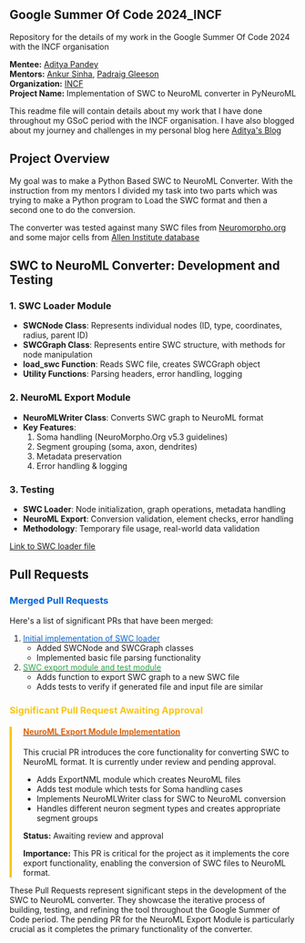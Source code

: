 ## Google Summer Of Code 2024_INCF
Repository for the details of my work in the Google Summer Of Code 2024 with the INCF organisation 

**Mentee:**       [Aditya Pandey](https://github.com/AdityaBITMESRA)<br/>
**Mentors:**      [Ankur Sinha](https://github.com/sanjayankur31), [Padraig Gleeson](https://github.com/pgleeson)<br/>
**Organization:** [INCF](https://incf.org/)<br/>
**Project Name:** Implementation of SWC to NeuroML converter in PyNeuroML<br/>

This readme file will contain details about my work that I have done throughout my GSoC period with the INCF organisation.
I have also blogged about my journey and challenges in my personal blog here 
[Aditya's Blog](https://adityabitmesra.github.io/personalblog/)

## Project Overview

My goal was to make a Python Based SWC to NeuroML Converter.
With the instruction from my mentors I divided my task into two parts which was trying to make a Python program to Load the 
SWC format and then a second one to do the conversion.

The converter was tested against many SWC files from [Neuromorpho.org](https://neuromorpho.org/) and some major cells from [Allen 
Institute database](https://github.com/OpenSourceBrain/AllenInstituteNeuroML/tree/master/CellTypesDatabase/models)
## SWC to NeuroML Converter: Development and Testing

### 1. SWC Loader Module
- **SWCNode Class**: Represents individual nodes (ID, type, coordinates, radius, parent ID)
- **SWCGraph Class**: Represents entire SWC structure, with methods for node manipulation
- **load_swc Function**: Reads SWC file, creates SWCGraph object
- **Utility Functions**: Parsing headers, error handling, logging

### 2. NeuroML Export Module
- **NeuroMLWriter Class**: Converts SWC graph to NeuroML format
- **Key Features**:
  1. Soma handling (NeuroMorpho.Org v5.3 guidelines)
  2. Segment grouping (soma, axon, dendrites)
  3. Metadata preservation
  4. Error handling & logging

### 3. Testing
- **SWC Loader**: Node initialization, graph operations, metadata handling
- **NeuroML Export**: Conversion validation, element checks, error handling
- **Methodology**: Temporary file usage, real-world data validation

[Link to SWC loader file](https://github.com/NeuroML/pyNeuroML/blob/development/pyneuroml/swc/LoadSWC.py)
<h2>Pull Requests</h2>

<h3 style="color: #0366d6;">Merged Pull Requests</h3>

<p>Here's a list of significant PRs that have been merged:</p>

<ol>
  <li><a href="https://github.com/NeuroML/pyNeuroML/pull/384"><span style="color: #0366d6;">Initial implementation of SWC loader</span></a>
    <ul>
      <li>Added SWCNode and SWCGraph classes</li>
      <li>Implemented basic file parsing functionality</li>
    </ul>
  </li>

  <li><a href="https://github.com/NeuroML/pyNeuroML/pull/404"><span style="color: #28a745;">SWC export module and test module</span></a>
    <ul>
      <li>Adds function to export SWC graph to a new SWC file</li>
      <li>Adds tests to verify if generated file and input file are similar</li>
    </ul>
  </li>
</ol>

<h3 style="color: #f9c513;">Significant Pull Request Awaiting Approval</h3>

<div style="border-left: 4px solid #f9c513; padding-left: 20px;">
  <h4><a href="https://github.com/NeuroML/pyNeuroML/pull/407"><span style="color: #e36209;">NeuroML Export Module Implementation</span></a></h4>
  <p>This crucial PR introduces the core functionality for converting SWC to NeuroML format. It is currently under review and pending approval.</p>
  <ul>
    <li>Adds ExportNML module which creates NeuroML files</li>
    <li>Adds test module which tests for Soma handling cases</li>
    <li>Implements NeuroMLWriter class for SWC to NeuroML conversion</li>
    <li>Handles different neuron segment types and creates appropriate segment groups</li>
  </ul>
  <p><strong>Status:</strong> Awaiting review and approval</p>
  <p><strong>Importance:</strong> This PR is critical for the project as it implements the core export functionality, enabling the conversion of SWC files to NeuroML format.</p>
</div>

<p>These Pull Requests represent significant steps in the development of the SWC to NeuroML converter. They showcase the iterative process of building, testing, and refining the tool throughout the Google Summer of Code period. The pending PR for the NeuroML Export Module is particularly crucial as it completes the primary functionality of the converter.</p>